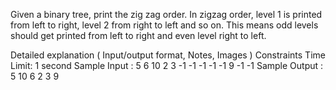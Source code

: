 Given a binary tree, print the zig zag order. In zigzag order, level 1 is printed from left to right, level 2 from right to left and so on. This means odd levels should get printed from left to right and even level right to left.

Detailed explanation ( Input/output format, Notes, Images )
Constraints
Time Limit: 1 second
Sample Input :
5 6 10 2 3 -1 -1 -1 -1 -1 9 -1 -1
Sample Output :
5
10 6
2 3
9
